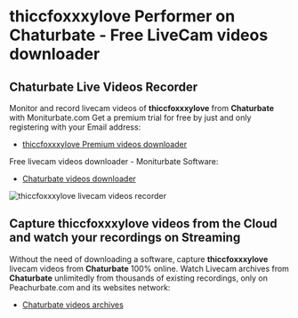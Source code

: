 # thiccfoxxxylove Performer on Chaturbate - Free LiveCam videos downloader

## Chaturbate Live Videos Recorder

Monitor and record livecam videos of **thiccfoxxxylove** from **Chaturbate** with Moniturbate.com
Get a premium trial for free by just and only registering with your Email address:
* [thiccfoxxxylove Premium videos downloader](https://moniturbate.com/request-demo-licence-key.html)

Free livecam videos downloader - Moniturbate Software:
* [Chaturbate videos downloader](https://moniturbate.com/moniturbate-download-software.html)

![thiccfoxxxylove livecam videos recorder](https://peachurnet.com/templates/moniturbate-software.png)


## Capture thiccfoxxxylove videos from the Cloud and watch your recordings on Streaming

Without the need of downloading a software, capture **thiccfoxxxylove** livecam videos from **Chaturbate** 100% online.
Watch Livecam archives from **Chaturbate** unlimitedly from thousands of existing recordings, only on Peachurbate.com and its websites network:
* [Chaturbate videos archives](https://peachurnet.com/)